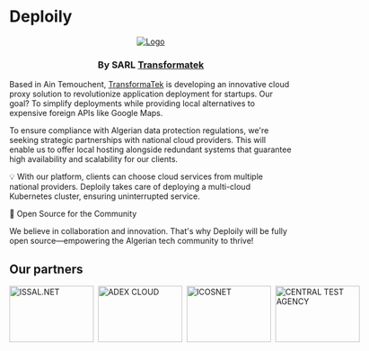 # Deploily

<p align="center">
  <a href="https://deploily.cloud">
   <img src="https://console.deploily.cloud/_next/image?url=%2Fimages%2Flogo_name.png&w=1920&q=75" alt="Logo">
  </a>

  <h3 align="center">By SARL <a href="https://transformatek.dz">Transformatek</a></h3>
</p>

Based in Ain Temouchent, [TransformaTek](https://transformatek.dz) is developing an innovative cloud proxy solution to revolutionize application deployment for startups. Our goal? To simplify deployments while providing local alternatives to expensive foreign APIs like Google Maps.

To ensure compliance with Algerian data protection regulations, we're seeking strategic partnerships with national cloud providers. This will enable us to offer local hosting alongside redundant systems that guarantee high availability and scalability for our clients.

💡 With our platform, clients can choose cloud services from multiple national providers. Deploily takes care of deploying a multi-cloud Kubernetes cluster, ensuring uninterrupted service.

🎉 Open Source for the Community

We believe in collaboration and innovation. That's why Deploily will be fully open source—empowering the Algerian tech community to thrive!

## Our partners 
<p align="center">
<div style="display: flex;">
  <div style="width:150px;height:150px">
    <a href="https://issal.dz" target="_blank">
      <img
        style="height:100px;object-fit:contain" width="150" height="100"
        alt="ISSAL.NET"
        src="https://deploily.cloud/images/issal_logo.png"
      />
    </a>
  </div>
  &nbsp;&nbsp;
  <div style="width:150px;height:150px">
    <a href="https://adexcloud.dz/" target="_blank">
      <img
        style="height:100px;object-fit:contain" width="150" height="100"
        alt="ADEX CLOUD"
        src="https://deploily.cloud/images/adex_logo.png"
      />
    </a>
  </div> 
  &nbsp;&nbsp;
  <div style="width:150px;height:150px">
    <a href="https://icosnet.com.dz/" target="_blank">
      <img
        style="height:100px;object-fit:contain" width="150" height="100"
        alt="ICOSNET"
        src="https://deploily.cloud/images/icosnet_logo.png"
      />
    </a>
  </div>
  &nbsp;&nbsp;
  <div style="width:150px;height:150px">
    <a href="https://www.linkedin.com/company/central-test-agengy/" target="_blank">
      <img
        style="height:100px;object-fit:contain" width="150" height="100"
        alt="CENTRAL TEST AGENCY"
        src="https://deploily.cloud/images/central-test-agency.jpeg"
      />
    </a>
  </div>
</div>
</p>
